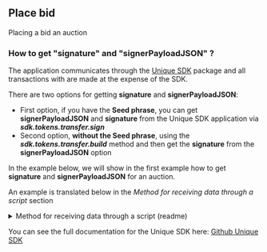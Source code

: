 ## Place bid

Placing a bid an auction


### How to get "signature" and "signerPayloadJSON" ?
The application communicates through the [Unique SDK](https:www.npmjs.compackage@unique-nftsdk) package and all transactions with are made at the expense of the SDK.

There are two options for getting **signature** and **signerPayloadJSON**:
* First option, if you have the **Seed phrase**, you can get **signerPayloadJSON** and **signature** from the Unique SDK application via _**sdk.tokens.transfer.sign**_
* Second option, **without the Seed phrase**, using the _**sdk.tokens.transfer.build**_ method and then get the **signature** from the **signerPayloadJSON** option

In the example below, we will show in the first example how to get **signature** and **signerPayloadJSON** for an auction.

An example is translated below in the _Method for receiving data through a script_ section

<details>
<summary>Method for receiving data through a script (readme)</summary>

## Getting data

Here we will provide an example of how to get data for a transaction and a signature.
You will need the following input:

    * Mnemonic phrase (seed) - 12 words phrase;
    * Collection ID
    * Token ID
    * Substrate address (the address of the auction)

> ⚠️WARNING!!! ⚠️
> Do not share the mnemonic phrase with anybody as this phrase is all that’s needed for someone to obtain access to the funds and NFTs that are stored on this account.
> Note down the address of the newly created accounts. It will be used in the upcoming steps and will be referred to as the SEED.

Example:

```
    import { createSigner } from '@unique-nft/sdk/sign';
    import { Sdk } from '@unique-nft/sdk';
    import { getAccountFromMnemonic } from '@unique-nft/accounts';
```
Your seed and auction address
```
    const auctionSubstrateAddress = 'unjKJQJrRd238pkUZZvzDQrfKuM39zBSnQ5zjAGAGcdRhaJTx';
    const mnemonic = 'your mnemonic phrase'; // 12 words phrase;
```
Create connection to the blockchain
```
    const sdk = await Sdk.create({
        chainWsUrl: 'wss://quartz.unique.network',
        signer: await createSigner({
            seed: mnemonic, // Signer seed phrase if you want to sign extrinsics
        }),
    });
```
Get account from mnemonic phrase (seed). Get the Substrate address
```
    const account = await getAccountFromMnemonic({
        mnemonic,
    });
```
Arguments for the transaction to create an auction
```
    const args = {
        collectionId: 1, // Collection ID
        tokenId: 7, // Token ID
        address: account.address, // Substrate address (the address from which you auction tokens)
        from: account.address, // Substrate address (the address from which you auction tokens)
        to: auctionSubstrateAddress, // Substrate address (the address of the auction)
        value: 1
    }
```
Getting the signature and signature for the transaction
```
    const {signature, signerPayloadJSON } = await sdk.tokens.transfer.sign(args);

```
</details>

You can see the full documentation for the Unique SDK here: [Github Unique SDK](https://github.com/UniqueNetwork/unique-sdk)
